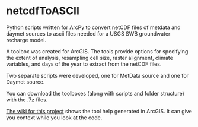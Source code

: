 # netcdfToASCII
Python scripts written for ArcPy to convert netCDF files of metdata and daymet sources to ascii files needed for a USGS SWB groundwater recharge model. 

A toolbox was created for ArcGIS. The tools provide options for specifying the extent of analysis, resampling cell size, raster alignment, climate variables, and days of the year to extract from the netCDF files. 

Two separate scripts were developed, one for MetData source and one for Daymet source. 

You can download the toolboxes (along with scripts and folder structure) with the .7z files. 

[The wiki for this project](https://github.com/SCGeology/netcdf2ascii/wiki/Convert-NetCDF-to-ASCII) shows the tool help generated in ArcGIS. It can give you context while you look at the code. 
